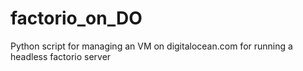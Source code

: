 # factorio_on_DO
Python script for managing an VM on digitalocean.com for running a headless factorio server
